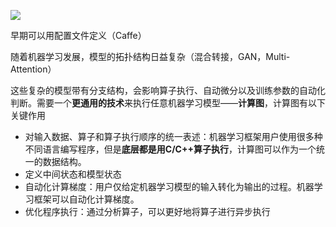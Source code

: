 ![](https://cdn.jsdelivr.net/gh/xinwuyun/pictures@main/2022/09/20/92edee7552698cbcdeb5eab639e3fd8e-20220920200910-e30d9b.png)

早期可以用配置文件定义（Caffe）

随着机器学习发展，模型的拓扑结构日益复杂（混合转接，GAN，Multi-Attention）

这些复杂的模型带有分支结构，会影响算子执行、自动微分以及训练参数的自动化判断。需要一个**更通用的技术**来执行任意机器学习模型——**计算图**，计算图有以下关键作用

+ 对输入数据、算子和算子执行顺序的统一表述：机器学习框架用户使用很多种不同语言编写程序，但是**底层都是用C/C++算子执行**，计算图可以作为一个统一的数据结构。
+ 定义中间状态和模型状态
+ 自动化计算梯度：用户仅给定机器学习模型的输入转化为输出的过程。机器学习框架可以自动化计算梯度。
+ 优化程序执行：通过分析算子，可以更好地将算子进行异步执行

